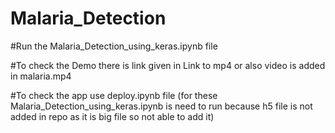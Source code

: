 # Malaria_Detection
#Run the Malaria_Detection_using_keras.ipynb file 

#To check the Demo there is link given in Link to mp4 or also video is added in malaria.mp4

#To check the app use deploy.ipynb file (for these Malaria_Detection_using_keras.ipynb is need to run because h5 file is not added in repo as it is big file so not able to add it) 
